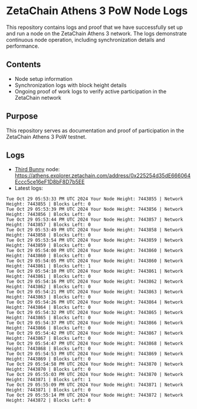# ZetaChain Athens 3 PoW Node Logs
This repository contains logs and proof that we have successfully set up and run a node on the ZetaChain Athens 3 network. The logs demonstrate continuous node operation, including synchronization details and performance.

## Contents
- Node setup information
- Synchronization logs with block height details
- Ongoing proof of work logs to verify active participation in the ZetaChain network

## Purpose
This repository serves as documentation and proof of participation in the ZetaChain Athens 3 PoW testnet.

## Logs

- [Third Bunny](https://thirdbunny.xyz/) node: https://athens.explorer.zetachain.com/address/0x225254d35dE666064Eccc5ce16eF1D8bF8D7b5EE
- Latest logs:
```
Tue Oct 29 05:53:33 PM UTC 2024 Your Node Height: 7443855 | Network Height: 7443855 | Blocks Left: 0
Tue Oct 29 05:53:39 PM UTC 2024 Your Node Height: 7443856 | Network Height: 7443856 | Blocks Left: 0
Tue Oct 29 05:53:44 PM UTC 2024 Your Node Height: 7443857 | Network Height: 7443857 | Blocks Left: 0
Tue Oct 29 05:53:49 PM UTC 2024 Your Node Height: 7443858 | Network Height: 7443858 | Blocks Left: 0
Tue Oct 29 05:53:54 PM UTC 2024 Your Node Height: 7443859 | Network Height: 7443859 | Blocks Left: 0
Tue Oct 29 05:54:00 PM UTC 2024 Your Node Height: 7443860 | Network Height: 7443860 | Blocks Left: 0
Tue Oct 29 05:54:05 PM UTC 2024 Your Node Height: 7443860 | Network Height: 7443861 | Blocks Left: 1
Tue Oct 29 05:54:10 PM UTC 2024 Your Node Height: 7443861 | Network Height: 7443861 | Blocks Left: 0
Tue Oct 29 05:54:16 PM UTC 2024 Your Node Height: 7443862 | Network Height: 7443862 | Blocks Left: 0
Tue Oct 29 05:54:21 PM UTC 2024 Your Node Height: 7443863 | Network Height: 7443863 | Blocks Left: 0
Tue Oct 29 05:54:26 PM UTC 2024 Your Node Height: 7443864 | Network Height: 7443864 | Blocks Left: 0
Tue Oct 29 05:54:32 PM UTC 2024 Your Node Height: 7443865 | Network Height: 7443865 | Blocks Left: 0
Tue Oct 29 05:54:37 PM UTC 2024 Your Node Height: 7443866 | Network Height: 7443866 | Blocks Left: 0
Tue Oct 29 05:54:42 PM UTC 2024 Your Node Height: 7443867 | Network Height: 7443867 | Blocks Left: 0
Tue Oct 29 05:54:47 PM UTC 2024 Your Node Height: 7443868 | Network Height: 7443868 | Blocks Left: 0
Tue Oct 29 05:54:53 PM UTC 2024 Your Node Height: 7443869 | Network Height: 7443869 | Blocks Left: 0
Tue Oct 29 05:54:58 PM UTC 2024 Your Node Height: 7443870 | Network Height: 7443870 | Blocks Left: 0
Tue Oct 29 05:55:03 PM UTC 2024 Your Node Height: 7443870 | Network Height: 7443871 | Blocks Left: 1
Tue Oct 29 05:55:09 PM UTC 2024 Your Node Height: 7443871 | Network Height: 7443871 | Blocks Left: 0
Tue Oct 29 05:55:14 PM UTC 2024 Your Node Height: 7443872 | Network Height: 7443872 | Blocks Left: 0
```
